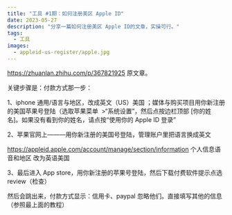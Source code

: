 ```yaml
---
title: "工具 #1期：如何注册美区 Apple ID"
date: 2023-05-27
description: "分享一篇如何注册美区 Apple ID的文章，实操可行。"
tags:
  - 工具
images:
  - appleid-us-register/apple.jpg
---
```


https://zhuanlan.zhihu.com/p/367821925 原文章。

关键步骤是：付款方式那一步：

1、iphone 通用/语言与地区，改成英文（US）美国 ；媒体与购买项目用你新注册的美国苹果号登陆（选取苹果菜单  >“系统设置”，然后点按边栏顶部 [你的姓名]。如果没有看到你的姓名，请点按“使用你的 Apple ID 登录”

2、苹果官网上———用你新注册的美国号登陆，管理账户里把语言换成英文

https://appleid.apple.com/account/manage/section/information 个人信息语音和地区 改为英语美国

3、最后进入 App store，用你新注册的苹果号登陆，然后下载付费软件提示点选 review（检查）

然后会跳出来，付款方式显示：信用卡、paypal 忽略他们。直接填写其他的信息（参照最上面的教程）
